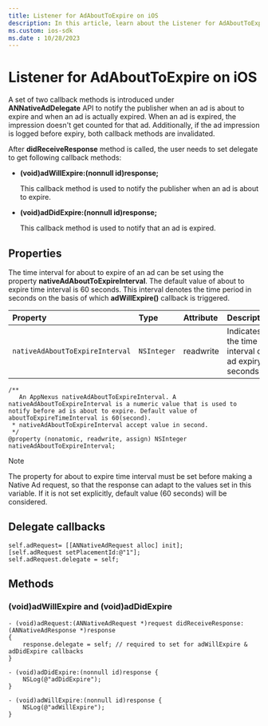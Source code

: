```yaml
---
title: Listener for AdAboutToExpire on iOS
description: In this article, learn about the Listener for AdAboutToExpire in iOS, including its properties, methods, and examples.
ms.custom: ios-sdk
ms.date : 10/28/2023
---
```


# Listener for AdAboutToExpire on iOS

A set of two callback methods is introduced under **ANNativeAdDelegate** API to notify the publisher when an ad is about to expire and when an ad is actually expired. When an ad is expired, the impression doesn't get counted for that ad. Additionally, if the ad impression is logged before expiry, both callback methods are invalidated.

After **didReceiveResponse** method is called, the user needs to set delegate to get following callback methods:

- **(void)adWillExpire:(nonnull id)response;**

  This callback method is used to notify the publisher when an ad is about to expire.

- **(void)adDidExpire:(nonnull id)response;**

  This callback method is used to notify that an ad is expired.

## Properties

The time interval for about to expire of an ad can be set using the property **nativeAdAboutToExpireInterval**. The default value of about to expire time interval is 60 seconds. This interval denotes the time period in seconds on the basis of which **adWillExpire()** callback is triggered.

| Property | Type | Attribute | Description |
|:---|:---|:---|:---|
| `nativeAdAboutToExpireInterval` | `NSInteger` | readwrite | Indicates the time interval of ad expiry in seconds. |

```
/**
   An AppNexus nativeAdAboutToExpireInterval. A nativeAdAboutToExpireInterval is a numeric value that is used to notify before ad is about to expire. Default value of aboutToExpireTimeInterval is 60(second).
 * nativeAdAboutToExpireInterval accept value in second.
 */
@property (nonatomic, readwrite, assign) NSInteger nativeAdAboutToExpireInterval;
```

> [!NOTE]
> The property for about to expire time interval must be set before making a Native Ad request, so that the response can adapt to the values set in this variable. If it is not set explicitly, default value (60 seconds) will be considered.

## Delegate callbacks

```
self.adRequest= [[ANNativeAdRequest alloc] init];
[self.adRequest setPlacementId:@"1"];
self.adRequest.delegate = self;
```

## Methods

### (void)adWillExpire and (void)adDidExpire

```
- (void)adRequest:(ANNativeAdRequest *)request didReceiveResponse:(ANNativeAdResponse *)response
{
    response.delegate = self; // required to set for adWillExpire & adDidExpire callbacks
}
 
- (void)adDidExpire:(nonnull id)response {
    NSLog(@"adDidExpire");
}
 
- (void)adWillExpire:(nonnull id)response {
    NSLog(@"adWillExpire");
}
```
